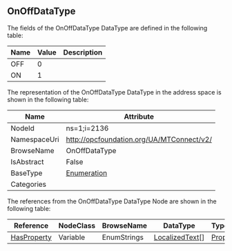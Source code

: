 <!-- datatype -->
## OnOffDataType
  
<!-- end of description -->
The fields of the OnOffDataType DataType are defined in the following table:  

|Name|Value| Description|
|---|---|---|
|OFF|0||
|ON|1||

The representation of the OnOffDataType DataType in the address space is shown in the following table:  

|Name|Attribute|
|---|---|
|NodeId|ns=1;i=2136|
|NamespaceUri|http://opcfoundation.org/UA/MTConnect/v2/|
|BrowseName|OnOffDataType|
|IsAbstract|False|
|BaseType|[Enumeration](../../../Core/DataTypes/Enumeration/readme.md)|
|Categories||

The references from the OnOffDataType DataType Node are shown in the following table:  

|Reference|NodeClass|BrowseName|DataType|TypeDefinition|ModellingRule|
|---|---|---|---|---|---|
|[HasProperty](../../../Core/ReferenceTypes/HasProperty/readme.md)|Variable|EnumStrings|[LocalizedText](../../../Core/DataTypes/LocalizedText/readme.md)[]|[PropertyType](../../../Core/VariableTypes/PropertyType/readme.md)|[Mandatory](../../../Core/Objects/Mandatory/readme.md)|

